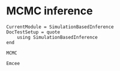 # MCMC inference

```@meta
CurrentModule = SimulationBasedInference
DocTestSetup = quote
    using SimulationBasedInference
end
```

```@docs; canonical=false
MCMC
```

```@docs; canonical=false
Emcee
```
